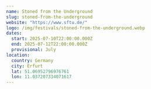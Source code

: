 ```yaml
---
name: Stoned from the Underground
slug: stoned-from-the-underground
website: "https://www.sftu.de/"
logo: /img/festivals/stoned-from-the-underground.webp
dates:
  start: 2025-07-10T22:00:00.000Z
  end: 2025-07-12T22:00:00.000Z
  provisional: July
location:
  country: Germany
  city: Erfurt
  lat: 51.06952796976761
  lon: 11.037207334071617
---
```

